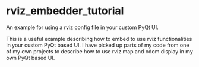 # rviz_embedder_tutorial
An example for using a rviz config file in your custom PyQt UI.

This is a useful example describing how to embed to use rviz functionalities in your custom PyQt based UI.
I have picked up parts of my code from one of my own projects to describe how to use rviz map and odom display in  my own PyQt based UI.
